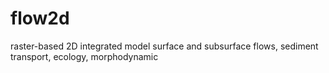 # flow2d
raster-based 2D integrated model surface and subsurface flows, sediment transport, ecology, morphodynamic
